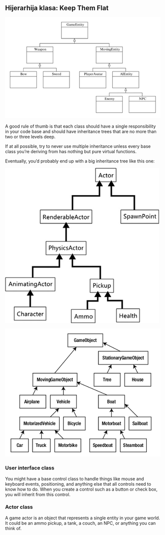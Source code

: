 ## Hijerarhija klasa: Keep Them Flat

![nasledjivanje-klasa](slike/nasledjivanje.png?row=true)

A good rule of thumb is that each class should have a single responsibility in your code base and should have inheritance trees that are no more than two or three levels deep.

If at all possible, try to never use multiple inheritance unless every base class you’re deriving from has nothing but pure virtual functions.

Eventually, you’d probably end up with a big inheritance tree like this one:

![nasledjivanje-klasa](slike/nasledjivanje-klasa.png?row=true)

![hijerarhija](slike/hijerarhija.png?row=true)

### User interface class

You might have a base control class to handle things like mouse and keyboard events, positioning, and anything else that all controls need to know how to do. When you create a control such as a button or check box, you will inherit from this control.

### Actor class

A game actor is an object that represents a single entity in your game world. It could be an ammo pickup, a tank, a couch, an NPC, or anything you can think of.
